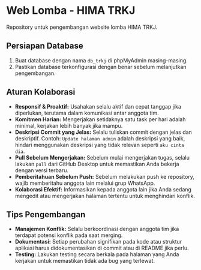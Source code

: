 # Web Lomba - HIMA TRKJ

Repository untuk pengembangan website lomba HIMA TRKJ.

## Persiapan Database

1. Buat database dengan nama `db_trkj` di phpMyAdmin masing-masing.
2. Pastikan database terkonfigurasi dengan benar sebelum melanjutkan pengembangan.

## Aturan Kolaborasi

- **Responsif & Proaktif:** Usahakan selalu aktif dan cepat tanggap jika diperlukan, terutama dalam komunikasi antar anggota tim.
- **Komitmen Harian:** Mengerjakan setidaknya satu task per hari adalah minimal, kerjakan lebih banyak jika mampu.
- **Deskripsi Commit yang Jelas:** Selalu tuliskan commit dengan jelas dan deskriptif. Contoh: `Update halaman admin` adalah deskripsi yang baik, hindari menggunakan deskripsi yang tidak relevan seperti `aku cinta dia`.
- **Pull Sebelum Mengerjakan:** Sebelum mulai mengerjakan tugas, selalu lakukan `pull` dari GitHub Desktop untuk memastikan Anda bekerja dengan versi terbaru.
- **Pemberitahuan Sebelum Push:** Sebelum melakukan push ke repository, wajib memberitahu anggota lain melalui grup WhatsApp.
- **Kolaborasi Efektif:** Informasikan kepada anggota lain jika Anda sedang mengedit atau mengerjakan halaman tertentu untuk menghindari konflik.

## Tips Pengembangan

- **Manajemen Konflik:** Selalu berkoordinasi dengan anggota tim jika terdapat potensi konflik pada saat merging.
- **Dokumentasi:** Setiap perubahan signifikan pada kode atau struktur aplikasi harus didokumentasikan di commit atau di README jika perlu.
- **Testing:** Lakukan testing secara berkala pada halaman yang Anda kerjakan untuk memastikan tidak ada bug yang terlewat.

